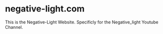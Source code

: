 # negative-light.com

This is the Negative-Light Website. Specificly for the Negative_light Youtube Channel.
